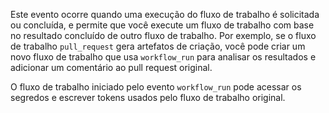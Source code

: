 
Este evento ocorre quando uma execução do fluxo de trabalho é solicitada ou concluída, e permite que você execute um fluxo de trabalho com base no resultado concluído de outro fluxo de trabalho. Por exemplo, se o fluxo de trabalho `pull_request` gera artefatos de criação, você pode criar um novo fluxo de trabalho que usa `workflow_run` para analisar os resultados e adicionar um comentário ao pull request original.

O fluxo de trabalho iniciado pelo evento `workflow_run` pode acessar os segredos e escrever tokens usados pelo fluxo de trabalho original.

